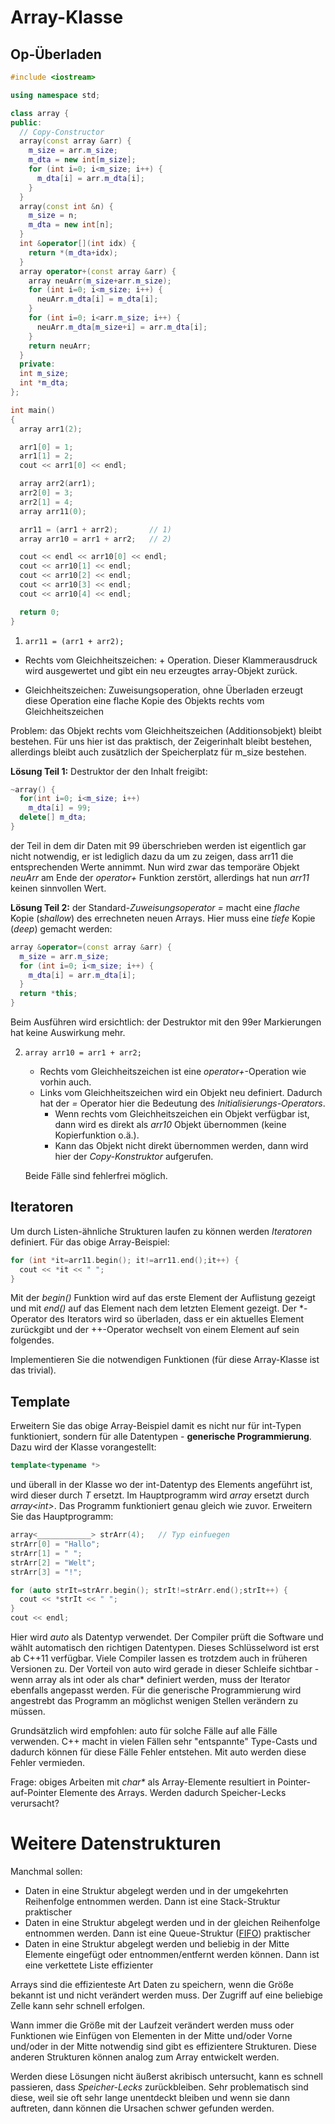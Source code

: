 # Array-Klasse

## Op-Überladen

```c++
#include <iostream>

using namespace std;

class array {
public:
  // Copy-Constructor
  array(const array &arr) {
    m_size = arr.m_size;
    m_dta = new int[m_size];
    for (int i=0; i<m_size; i++) {
      m_dta[i] = arr.m_dta[i];
    }
  }
  array(const int &n) {
    m_size = n;
    m_dta = new int[n];
  }
  int &operator[](int idx) {
    return *(m_dta+idx);
  }
  array operator+(const array &arr) {
    array neuArr(m_size+arr.m_size);
    for (int i=0; i<m_size; i++) {
      neuArr.m_dta[i] = m_dta[i];
    }
    for (int i=0; i<arr.m_size; i++) {
      neuArr.m_dta[m_size+i] = arr.m_dta[i];
    }
    return neuArr;
  }
  private:
  int m_size;
  int *m_dta;
};

int main()
{
  array arr1(2);

  arr1[0] = 1;
  arr1[1] = 2;
  cout << arr1[0] << endl;

  array arr2(arr1);
  arr2[0] = 3;
  arr2[1] = 4;
  array arr11(0);

  arr11 = (arr1 + arr2);       // 1)
  array arr10 = arr1 + arr2;   // 2)

  cout << endl << arr10[0] << endl;
  cout << arr10[1] << endl;
  cout << arr10[2] << endl;
  cout << arr10[3] << endl;
  cout << arr10[4] << endl;

  return 0;
}
```

1.  `arr11 = (arr1 + arr2);`

   - Rechts vom Gleichheitszeichen: + Operation. Dieser Klammerausdruck wird ausgewertet und gibt ein neu erzeugtes array-Objekt zurück.

   - Gleichheitszeichen: Zuweisungsoperation, ohne Überladen erzeugt diese Operation eine flache Kopie des Objekts rechts vom Gleichheitszeichen

   Problem: das Objekt rechts vom Gleichheitszeichen (Additionsobjekt) bleibt bestehen. Für uns hier ist das praktisch, der Zeigerinhalt bleibt bestehen, allerdings bleibt auch zusätzlich der Speicherplatz für m_size bestehen.

   **Lösung Teil 1:** Destruktor der den Inhalt freigibt:

   ```c++
   ~array() {
     for(int i=0; i<m_size; i++)
       m_dta[i] = 99;
     delete[] m_dta;
   }
   ```

   der Teil in dem dir Daten mit 99 überschrieben werden ist eigentlich gar nicht notwendig, er ist lediglich dazu da um zu zeigen, dass arr11 die entsprechenden Werte annimmt. Nun wird zwar das temporäre Objekt *neuArr* am Ende der *operator+* Funktion zerstört, allerdings hat nun *arr11* keinen sinnvollen Wert.

   **Lösung Teil 2:** der Standard-*Zuweisungsoperator =* macht eine *flache* Kopie (*shallow*) des errechneten neuen Arrays. Hier muss eine *tiefe* Kopie (*deep*) gemacht werden:

   ```c++
   array &operator=(const array &arr) {
     m_size = arr.m_size;
     for (int i=0; i<m_size; i++) {
       m_dta[i] = arr.m_dta[i];
     }
     return *this;
   }
   ```

   Beim Ausführen wird ersichtlich: der Destruktor mit den 99er Markierungen hat keine Auswirkung mehr.

2. `array arr10 = arr1 + arr2;`

   - Rechts vom Gleichheitszeichen ist eine *operator+*-Operation wie vorhin auch.
   - Links vom Gleichheitszeichen wird ein Objekt neu definiert. Dadurch hat der *=* Operator hier die Bedeutung des *Initialisierungs-Operators*.
     - Wenn rechts vom Gleichheitszeichen ein Objekt verfügbar ist, dann wird es direkt als *arr10* Objekt übernommen (keine Kopierfunktion o.ä.).
     - Kann das Objekt nicht direkt übernommen werden, dann wird hier der *Copy-Konstruktor* aufgerufen.

   Beide Fälle sind fehlerfrei möglich.

## Iteratoren

Um durch Listen-ähnliche Strukturen laufen zu können werden *Iteratoren* definiert. Für das obige Array-Beispiel:

```c++
for (int *it=arr11.begin(); it!=arr11.end();it++) {
  cout << *it << " ";
}
```

Mit der *begin()* Funktion wird auf das erste Element der Auflistung gezeigt und mit *end()* auf das Element nach dem letzten Element gezeigt. Der *-Operator des Iterators wird so überladen, dass er ein aktuelles Element zurückgibt und der ++-Operator wechselt von einem Element auf sein folgendes.

Implementieren Sie die notwendigen Funktionen (für diese Array-Klasse ist das trivial).

## Template

Erweitern Sie das obige Array-Beispiel damit es nicht nur für int-Typen funktioniert, sondern für alle Datentypen - **generische Programmierung**. Dazu wird der Klasse vorangestellt:

```c++
template<typename *>
```

und überall in der Klasse wo der int-Datentyp des Elements angeführt ist, wird dieser durch *T* ersetzt. Im Hauptprogramm wird *array* ersetzt durch *array\<int\>*. Das Programm funktioniert genau gleich wie zuvor. Erweitern Sie das Hauptprogramm:

```c++
array<____________> strArr(4);   // Typ einfuegen
strArr[0] = "Hallo";
strArr[1] = " ";
strArr[2] = "Welt";
strArr[3] = "!";

for (auto strIt=strArr.begin(); strIt!=strArr.end();strIt++) {
  cout << *strIt << " ";
}
cout << endl;
```

Hier wird *auto* als Datentyp verwendet. Der Compiler prüft die Software und wählt automatisch den richtigen Datentypen. Dieses Schlüsselword ist erst ab C++11 verfügbar. Viele Compiler lassen es trotzdem auch in früheren Versionen zu. Der Vorteil von auto wird gerade in dieser Schleife sichtbar - wenn array als int oder als char* definiert werden, muss der Iterator ebenfalls angepasst werden. Für die generische Programmierung wird angestrebt das Programm an möglichst wenigen Stellen verändern zu müssen.

Grundsätzlich wird empfohlen: auto für solche Fälle auf alle Fälle verwenden. C++ macht in vielen Fällen sehr "entspannte" Type-Casts und dadurch können für diese Fälle Fehler entstehen. Mit auto werden diese Fehler vermieden.

Frage: obiges Arbeiten mit *char\** als Array-Elemente resultiert in Pointer-auf-Pointer Elemente des Arrays. Werden dadurch Speicher-Lecks verursacht?

# Weitere Datenstrukturen

Manchmal sollen:

- Daten in eine Struktur abgelegt werden und in der umgekehrten Reihenfolge entnommen werden. Dann ist eine Stack-Struktur praktischer
- Daten in eine Struktur abgelegt werden und in der gleichen Reihenfolge entnommen werden. Dann ist eine Queue-Struktur ([FIFO](../FIFO.md)) praktischer
- Daten in eine Struktur abgelegt werden und beliebig in der Mitte Elemente eingefügt oder entnommen/entfernt werden können. Dann ist eine verkettete Liste effizienter

Arrays sind die effizienteste Art Daten zu speichern, wenn die Größe bekannt ist und nicht verändert werden muss. Der Zugriff auf eine beliebige Zelle kann sehr schnell erfolgen.

Wann immer die Größe mit der Laufzeit verändert werden muss oder Funktionen wie Einfügen von Elementen in der Mitte und/oder Vorne und/oder in der Mitte notwendig sind gibt es effizientere Strukturen. Diese anderen Strukturen können analog zum Array entwickelt werden.

Werden diese Lösungen nicht äußerst akribisch untersucht, kann es schnell passieren, dass *Speicher-Lecks* zurückbleiben. Sehr problematisch sind diese, weil sie oft sehr lange unentdeckt bleiben und wenn sie dann auftreten, dann können die Ursachen schwer gefunden werden.